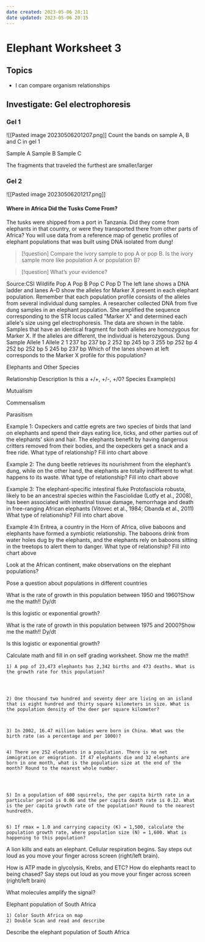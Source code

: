 ```yaml
---
date created: 2023-05-06 20:11
date updated: 2023-05-06 20:15
---
```


# Elephant Worksheet 3

## Topics

- I can compare organism relationships

## Investigate: Gel electrophoresis

### Gel 1

![[Pasted image 20230506201207.png]]
Count the  bands on  sample A, B and C in gel 1

Sample A
Sample B
Sample C

The fragments that traveled the furthest are smaller/larger

### Gel 2

![[Pasted image 20230506201217.png]]

#### Where in Africa Did the Tusks Come From?

The tusks were shipped from a port in Tanzania. Did they come from elephants in that country, or were they transported there from other parts of Africa? You will use data from a reference map of genetic profiles of elephant populations that was built using DNA isolated from dung!

> [!question] Compare the ivory sample to pop A or pop B. Is the ivory sample more like population A or population B?

> [!question] What’s your evidence?

Source:CSI Wildlife                                Pop A                     Pop B                             Pop C                           Pop D
The left lane shows a DNA ladder and lanes A–D show the alleles for Marker X present in each elephant population. Remember that each population profile consists of the alleles from several individual dung samples.
A researcher collected DNA from five dung samples in an elephant population. She amplified the sequence corresponding to the STR locus called "Marker X" and determined each allele's size using gel electrophoresis. The data are shown in the table. Samples that have an identical fragment for both alleles are homozygous for Marker X. If the alleles are different, the individual is heterozygous.
Dung Sample
Allele 1
Allele 2
1
237 bp
237 bp
2
252 bp
245 bp
3
255 bp
252 bp
4
252 bp
252 bp
5
245 bp
237 bp
Which of the lanes shown at left corresponds to the Marker X profile for this population?

Elephants and Other Species

Relationship
Description
Is this a +/+, +/-, +/0?
Species Example(s)

Mutualism

Commensalism

Parasitism

Example 1: Oxpeckers and cattle egrets are two species of birds that land on elephants and spend their days eating lice, ticks, and other parties out of the elephants' skin and hair. The elephants benefit by having dangerous critters removed from their bodies, and the oxpeckers get a snack and a free ride.
What type of relationship? Fill into chart above

Example 2: The dung beetle retrieves its nourishment from the elephant’s dung, while on the other hand, the elephants are totally indifferent to what happens to its waste.
What type of relationship? Fill into chart above

Example 3: The elephant-specific intestinal fluke Protofasciola robusta, likely to be an ancestral species within the Fasciolidae (Lotfy et al., 2008), has been associated with intestinal tissue damage, hemorrhage and death in free-ranging African elephants (Vitovec et al., 1984; Obanda et al., 2011)
What type of relationship? Fill into chart above

Example 4:In Eritrea, a country in the Horn of Africa, olive baboons and elephants have formed a symbiotic relationship. The baboons drink from water holes dug by the elephants, and the elephants rely on baboons sitting in the treetops to alert them to danger.
What type of relationship? Fill into chart above

Look at the African continent, make observations on the elephant populations?

Pose a question about populations in different countries

What is the rate of growth in this population between 1950 and 1960?Show me the math!!
Dy/dt

Is this logistic or exponential growth?

What is the rate of growth in this population between 1975 and 2000?Show me the math!!
Dy/dt

Is this logistic or exponential growth?

Calculate math and fill in on self grading worksheet. Show me the math!!

```
1) A pop of 23,473 elephants has 2,342 births and 473 deaths. What is the growth rate for this population?




2) One thousand two hundred and seventy deer are living on an island that is eight hundred and thirty square kilometers in size. What is the population density of the deer per square kilometer?



3) In 2002, 16.47 million babies were born in China. What was the birth rate (as a percentage and per 1000)?


4) There are 252 elephants in a population. There is no net immigration or emigration. If 47 elephants die and 32 elephants are born in one month, what is the population size at the end of the month? Round to the nearest whole number.




5) In a population of 600 squirrels, the per capita birth rate in a particular period is 0.06 and the per capita death rate is 0.12. What is the per capita growth rate of the population? Round to the nearest hundredth. 


6) If rmax = 1.0 and carrying capacity (K) = 1,500, calculate the population growth rate, where population size (N) = 1,600. What is happening to this population?
```

A lion kills and eats an elephant. Cellular respiration begins. Say steps out loud as you move your finger across screen (right/left brain).

How is ATP made in glycolysis, Krebs, and ETC?
How do elephants react to being chased?
Say steps out loud as you move your finger across screen (right/left brain)

What molecules amplify the signal?

Elephant population of South Africa

```
1) Color South Africa on map
2) Double Scan and read and describe
```

Describe the elephant population of South Africa
